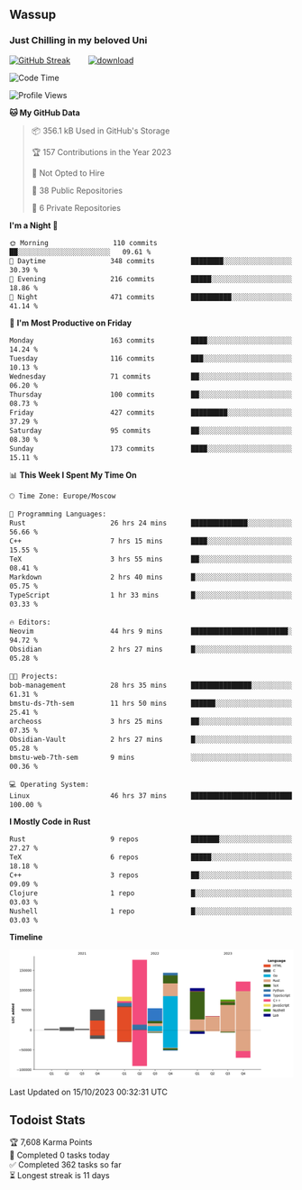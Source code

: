 ## Wassup 
### Just Chilling in my beloved Uni 

<!--
-->

[![GitHub Streak](http://github-readme-streak-stats.herokuapp.com?user=archeoss&theme=shades-of-purple&hide_border=true&date_format=j%20M%5B%20Y%5D)](https://git.io/streak-stats)&nbsp;&nbsp;&nbsp;&nbsp;&nbsp;&nbsp;&nbsp;&nbsp;[![download](https://user-images.githubusercontent.com/68448737/147796309-d8b65b1d-4dde-40d9-b03a-2b42aaa6cd43.jpeg)
](http://bmstu.ru/)

<!--START_SECTION:waka-->
![Code Time](http://img.shields.io/badge/Code%20Time-1%2C901%20hrs%2050%20mins-blue)

![Profile Views](http://img.shields.io/badge/Profile%20Views-56-blue)

**🐱 My GitHub Data** 

> 📦 356.1 kB Used in GitHub's Storage 
 > 
> 🏆 157 Contributions in the Year 2023
 > 
> 🚫 Not Opted to Hire
 > 
> 📜 38 Public Repositories 
 > 
> 🔑 6 Private Repositories 
 > 
**I'm a Night 🦉** 

```text
🌞 Morning                110 commits         ██░░░░░░░░░░░░░░░░░░░░░░░   09.61 % 
🌆 Daytime                348 commits         ████████░░░░░░░░░░░░░░░░░   30.39 % 
🌃 Evening                216 commits         █████░░░░░░░░░░░░░░░░░░░░   18.86 % 
🌙 Night                  471 commits         ██████████░░░░░░░░░░░░░░░   41.14 % 
```
📅 **I'm Most Productive on Friday** 

```text
Monday                   163 commits         ████░░░░░░░░░░░░░░░░░░░░░   14.24 % 
Tuesday                  116 commits         ███░░░░░░░░░░░░░░░░░░░░░░   10.13 % 
Wednesday                71 commits          ██░░░░░░░░░░░░░░░░░░░░░░░   06.20 % 
Thursday                 100 commits         ██░░░░░░░░░░░░░░░░░░░░░░░   08.73 % 
Friday                   427 commits         █████████░░░░░░░░░░░░░░░░   37.29 % 
Saturday                 95 commits          ██░░░░░░░░░░░░░░░░░░░░░░░   08.30 % 
Sunday                   173 commits         ████░░░░░░░░░░░░░░░░░░░░░   15.11 % 
```


📊 **This Week I Spent My Time On** 

```text
🕑︎ Time Zone: Europe/Moscow

💬 Programming Languages: 
Rust                     26 hrs 24 mins      ██████████████░░░░░░░░░░░   56.66 % 
C++                      7 hrs 15 mins       ████░░░░░░░░░░░░░░░░░░░░░   15.55 % 
TeX                      3 hrs 55 mins       ██░░░░░░░░░░░░░░░░░░░░░░░   08.41 % 
Markdown                 2 hrs 40 mins       █░░░░░░░░░░░░░░░░░░░░░░░░   05.75 % 
TypeScript               1 hr 33 mins        █░░░░░░░░░░░░░░░░░░░░░░░░   03.33 % 

🔥 Editors: 
Neovim                   44 hrs 9 mins       ████████████████████████░   94.72 % 
Obsidian                 2 hrs 27 mins       █░░░░░░░░░░░░░░░░░░░░░░░░   05.28 % 

🐱‍💻 Projects: 
bob-management           28 hrs 35 mins      ███████████████░░░░░░░░░░   61.31 % 
bmstu-ds-7th-sem         11 hrs 50 mins      ██████░░░░░░░░░░░░░░░░░░░   25.41 % 
archeoss                 3 hrs 25 mins       ██░░░░░░░░░░░░░░░░░░░░░░░   07.35 % 
Obsidian-Vault           2 hrs 27 mins       █░░░░░░░░░░░░░░░░░░░░░░░░   05.28 % 
bmstu-web-7th-sem        9 mins              ░░░░░░░░░░░░░░░░░░░░░░░░░   00.36 % 

💻 Operating System: 
Linux                    46 hrs 37 mins      █████████████████████████   100.00 % 
```

**I Mostly Code in Rust** 

```text
Rust                     9 repos             ███████░░░░░░░░░░░░░░░░░░   27.27 % 
TeX                      6 repos             █████░░░░░░░░░░░░░░░░░░░░   18.18 % 
C++                      3 repos             ██░░░░░░░░░░░░░░░░░░░░░░░   09.09 % 
Clojure                  1 repo              █░░░░░░░░░░░░░░░░░░░░░░░░   03.03 % 
Nushell                  1 repo              █░░░░░░░░░░░░░░░░░░░░░░░░   03.03 % 
```



**Timeline**

![Lines of Code chart](https://raw.githubusercontent.com/archeoss/archeoss/master/assets/bar_graph.png)


 Last Updated on 15/10/2023 00:32:31 UTC
<!--END_SECTION:waka-->

## Todoist Stats

<!-- TODO-IST:START -->
🏆  7,608 Karma Points           
🌸  Completed 0 tasks today           
✅  Completed 362 tasks so far           
⏳  Longest streak is 11 days
<!-- TODO-IST:END -->
